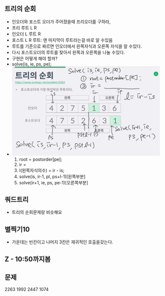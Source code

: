 트리의 순회
------------------
 - 인오더와 포스트 오더가 주어졌을때 프리오더를 구하라,
 - 프리 루트 L R 
 - 인오더 L 루트 R
 - 포스트 L R 루트: 맨 마지막이 루트라는걸 바로 알 수있음
 - 루트를 기준으로 짜르면 인오더에서 왼쪽자식과 오른쪽 자식을 알 수있다.
 - 다시 포스트오더의 루트를 찾아서 왼쪽과 오른쪽을 나눌 수있다.
 - 구현은 어떻게 해야 할까? 
 - solve(is, ie, ps, pe);
 - ![image](./img/1.jpg)
   1. root = postorder[pe];
   2. ir = 
   3. l(왼쪽자식의수) = ir - is;
   4. solve(is, ir-1, pl, ps+l-1)[왼쪽부분]
   5. solve(ir+1, ie, ps, pe-1)[오른쪽부분]

쿼드트리
------------------
 - 트리의 순회문제랑 비슷해요

별찍기10
-------------------
 - 가운데는 빈칸이고 나머지 3칸은 재귀적인 호출을갖는다.

Z - 10:50까지봄
-----------------




문제
-------
2263
1992
2447
1074